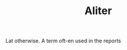 ---
title: Aliter
letter: A
permalink: "/definitions/bld-aliter.html"
body: Lat otherwise. A term oft-en used in the reports
published_at: '2018-07-07'
source: Black's Law Dictionary 2nd Ed (1910)
layout: post
---